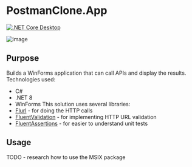 # PostmanClone.App

[![.NET Core Desktop](https://github.com/adipuscasu/PostmanClone.App/actions/workflows/dotnet-desktop.yml/badge.svg)](https://github.com/adipuscasu/PostmanClone.App/actions/workflows/dotnet-desktop.yml)

![image](https://github.com/adipuscasu/PostmanClone.App/assets/7973905/f2b506a1-1b0f-4ea1-9e38-48a35439c2c7)

## Purpose
Builds a WinForms application that can call APIs and display the results.
Technologies used:
* C#
* .NET 8
* WinForms
This solution uses several libraries:
* [Flurl](https://github.com/tmenier/Flurl) - for doing the HTTP calls
* [FluentValidation](https://github.com/FluentValidation/FluentValidation) - for implementing HTTP URL validation
* [FluentAssertions](https://github.com/fluentassertions/fluentassertions) - for easier to understand unit tests

## Usage
TODO - research how to use the MSIX package
